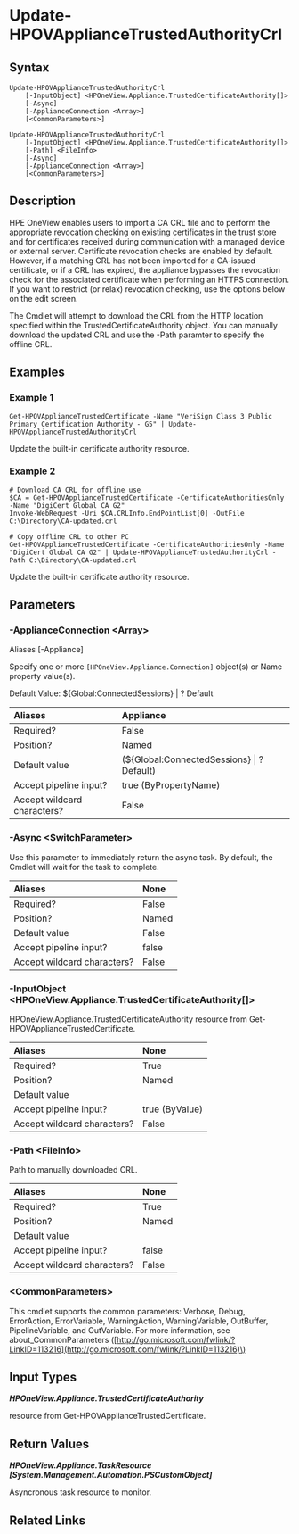 ﻿---
description: Update appliance certificate authority revocation list.
---

# Update-HPOVApplianceTrustedAuthorityCrl

## Syntax

```text
Update-HPOVApplianceTrustedAuthorityCrl
    [-InputObject] <HPOneView.Appliance.TrustedCertificateAuthority[]>
    [-Async]
    [-ApplianceConnection <Array>]
    [<CommonParameters>]
```

```text
Update-HPOVApplianceTrustedAuthorityCrl
    [-InputObject] <HPOneView.Appliance.TrustedCertificateAuthority[]>
    [-Path] <FileInfo>
    [-Async]
    [-ApplianceConnection <Array>]
    [<CommonParameters>]
```

## Description

HPE OneView enables users to import a CA CRL file and to perform the appropriate revocation checking on existing certificates in the trust store and for certificates received during communication with a managed device or external server.  Certificate revocation checks are enabled by default. However, if a matching CRL has not been imported for a CA-issued certificate, or if a CRL has expired, the appliance bypasses the revocation check for the associated certificate when performing an HTTPS connection. If you want to restrict (or relax) revocation checking, use the options below on the edit screen.

The Cmdlet will attempt to download the CRL from the HTTP location specified within the TrustedCertificateAuthority object.  You can manually download the updated CRL and use the -Path paramter to specify the offline CRL.

## Examples

###  Example 1 

```text
Get-HPOVApplianceTrustedCertificate -Name "VeriSign Class 3 Public Primary Certification Authority - G5" | Update-HPOVApplianceTrustedAuthorityCrl
```

Update the built-in certificate authority resource.

###  Example 2 

```text
# Download CA CRL for offline use
$CA = Get-HPOVApplianceTrustedCertificate -CertificateAuthoritiesOnly -Name "DigiCert Global CA G2"
Invoke-WebRequest -Uri $CA.CRLInfo.EndPointList[0] -OutFile C:\Directory\CA-updated.crl

# Copy offline CRL to other PC
Get-HPOVApplianceTrustedCertificate -CertificateAuthoritiesOnly -Name "DigiCert Global CA G2" | Update-HPOVApplianceTrustedAuthorityCrl -Path C:\Directory\CA-updated.crl
```

Update the built-in certificate authority resource.

## Parameters

### -ApplianceConnection &lt;Array&gt;

Aliases [-Appliance]

Specify one or more `[HPOneView.Appliance.Connection]` object(s) or Name property value(s).

Default Value: ${Global:ConnectedSessions} | ? Default

| Aliases | Appliance |
| :--- | :--- |
| Required? | False |
| Position? | Named |
| Default value | (${Global:ConnectedSessions} &vert; ? Default) |
| Accept pipeline input? | true (ByPropertyName) |
| Accept wildcard characters? | False |

### -Async &lt;SwitchParameter&gt;

Use this parameter to immediately return the async task.  By default, the Cmdlet will wait for the task to complete.

| Aliases | None |
| :--- | :--- |
| Required? | False |
| Position? | Named |
| Default value | False |
| Accept pipeline input? | false |
| Accept wildcard characters? | False |

### -InputObject &lt;HPOneView.Appliance.TrustedCertificateAuthority[]&gt;

HPOneView.Appliance.TrustedCertificateAuthority resource from Get-HPOVApplianceTrustedCertificate.

| Aliases | None |
| :--- | :--- |
| Required? | True |
| Position? | Named |
| Default value |  |
| Accept pipeline input? | true (ByValue) |
| Accept wildcard characters? | False |

### -Path &lt;FileInfo&gt;

Path to manually downloaded CRL.

| Aliases | None |
| :--- | :--- |
| Required? | True |
| Position? | Named |
| Default value |  |
| Accept pipeline input? | false |
| Accept wildcard characters? | False |

### &lt;CommonParameters&gt;

This cmdlet supports the common parameters: Verbose, Debug, ErrorAction, ErrorVariable, WarningAction, WarningVariable, OutBuffer, PipelineVariable, and OutVariable. For more information, see about\_CommonParameters \([http://go.microsoft.com/fwlink/?LinkID=113216](http://go.microsoft.com/fwlink/?LinkID=113216)\)

## Input Types

_**HPOneView.Appliance.TrustedCertificateAuthority**_

resource from Get-HPOVApplianceTrustedCertificate.

## Return Values

_**HPOneView.Appliance.TaskResource [System.Management.Automation.PSCustomObject]**_

Asyncronous task resource to monitor.


## Related Links

